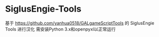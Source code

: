 # SiglusEngie-Tools

基于 https://github.com/yanhua0518/GALgameScriptTools 的 SiglusEngie Tools 进行汉化
需安装Python 3.x和openpyxl以正常运行
